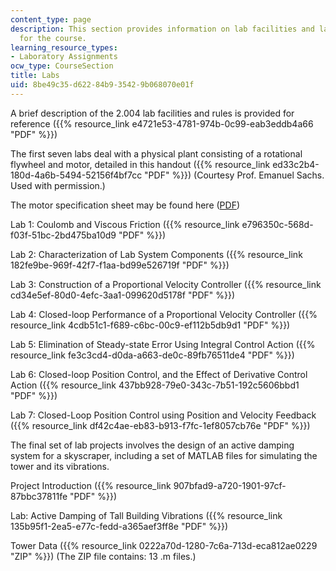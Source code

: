 ```yaml
---
content_type: page
description: This section provides information on lab facilities and lab projects
  for the course.
learning_resource_types:
- Laboratory Assignments
ocw_type: CourseSection
title: Labs
uid: 8be49c35-d622-84b9-3542-9b068070e01f
---
```


A brief description of the 2.004 lab facilities and rules is provided for reference ({{% resource_link e4721e53-4781-974b-0c99-eab3eddb4a66 "PDF" %}})

The first seven labs deal with a physical plant consisting of a rotational flywheel and motor, detailed in this handout ({{% resource_link ed33c2b4-180d-4a6b-5494-52156f4bf7cc "PDF" %}}) (Courtesy Prof. Emanuel Sachs. Used with permission.)

The motor specification sheet may be found here ([PDF](http://www.maxonmotor.com/medias/sys_master/8804419338270/DC-Das-wichtigste-ueber-maxonmotoren_11_DE-EN_ES_036-1.pdf))

Lab 1: Coulomb and Viscous Friction ({{% resource_link e796350c-568d-f03f-51bc-2bd475ba10d9 "PDF" %}})

Lab 2: Characterization of Lab System Components ({{% resource_link 182fe9be-969f-42f7-f1aa-bd99e526719f "PDF" %}})

Lab 3: Construction of a Proportional Velocity Controller ({{% resource_link cd34e5ef-80d0-4efc-3aa1-099620d5178f "PDF" %}})

Lab 4: Closed-loop Performance of a Proportional Velocity Controller ({{% resource_link 4cdb51c1-f689-c6bc-00c9-ef112b5db9d1 "PDF" %}})

Lab 5: Elimination of Steady-state Error Using Integral Control Action ({{% resource_link fe3c3cd4-d0da-a663-de0c-89fb76511de4 "PDF" %}})

Lab 6: Closed-loop Position Control, and the Effect of Derivative Control Action ({{% resource_link 437bb928-79e0-343c-7b51-192c5606bbd1 "PDF" %}})

Lab 7: Closed-Loop Position Control using Position and Velocity Feedback ({{% resource_link df42c4ae-eb83-b913-f7fc-1ef8057cb76e "PDF" %}})

The final set of lab projects involves the design of an active damping system for a skyscraper, including a set of MATLAB files for simulating the tower and its vibrations.

Project Introduction ({{% resource_link 907bfad9-a720-1901-97cf-87bbc37811fe "PDF" %}})

Lab: Active Damping of Tall Building Vibrations ({{% resource_link 135b95f1-2ea5-e77c-fedd-a365aef3ff8e "PDF" %}})

Tower Data ({{% resource_link 0222a70d-1280-7c6a-713d-eca812ae0229 "ZIP" %}}) (The ZIP file contains: 13 .m files.)